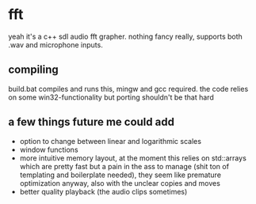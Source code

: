 # fft
yeah it's a c++ sdl audio fft grapher.
nothing fancy really, supports both .wav and microphone inputs.
## compiling
build.bat compiles and runs this, mingw and gcc required.
the code relies on some win32-functionality but porting shouldn't be that hard
## a few things future me could add
- option to change between linear and logarithmic scales
- window functions
- more intuitive memory layout, at the moment this relies on std::arrays which are pretty fast but a pain in the ass to manage (shit ton of templating and boilerplate needed), they seem like premature optimization anyway, also with the unclear copies and moves
- better quality playback (the audio clips sometimes)